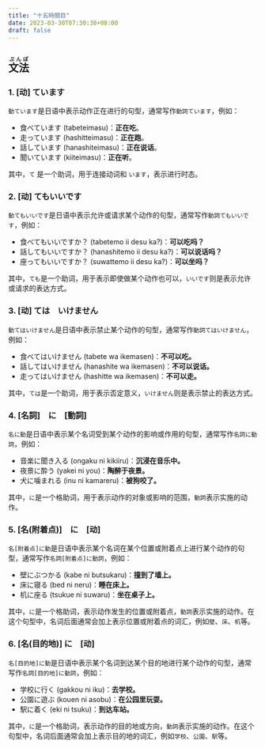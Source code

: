 ```yaml
---
title: "十五時間目"
date: 2023-03-30T07:30:38+08:00
draft: false
---
```


## <ruby>文法<rt>ぶんぽ</rt></ruby>

### 1. [动] ています

`動ています`是日语中表示动作正在进行的句型，通常写作`動詞ています`，例如：

- 食べています (tabeteimasu)：**正在吃**。
- 走っています (hashitteimasu)：**正在跑**。
- 話しています (hanashiteimasu)：**正在说话**。
- 聞いています (kiiteimasu)：**正在听**。

其中，`て` 是一个助词，用于连接动词和 `います`，表示进行时态。


### 2. [动] てもいいです

`動てもいいです`是日语中表示允许或请求某个动作的句型，通常写作`動詞てもいいです`，例如：

- 食べてもいいですか？ (tabetemo ii desu ka?)：**可以吃吗？**
- 話してもいいですか？ (hanashitemo ii desu ka?)：**可以说话吗？**
- 座ってもいいですか？ (suwattemo ii desu ka?)：**可以坐吗？**

其中，`ても`是一个助词，用于表示即使做某个动作也可以，`いいです`则是表示允许或请求的表达方式。

### 3. [动] ては　いけません

`動てはいけません`是日语中表示禁止某个动作的句型，通常写作`動詞てはいけません`，例如：

- 食べてはいけません (tabete wa ikemasen)：**不可以吃。**
- 話してはいけません (hanashite wa ikemasen)：**不可以说话。**
- 走ってはいけません (hashitte wa ikemasen)：**不可以走。**

其中，`ては`是一个助词，用于表示否定意义，`いけません`则是表示禁止的表达方式。

### 4. [名詞]　に　[動詞]

`名に動`是日语中表示某个名词受到某个动作的影响或作用的句型，通常写作`名詞に動詞`，例如：

- 音楽に聞き入る (ongaku ni kikiiru)：**沉浸在音乐中。**
- 夜景に酔う (yakei ni you)：**陶醉于夜景。**
- 犬に噛まれる (inu ni kamareru)：**被狗咬了。**

其中，`に`是一个格助词，用于表示动作的对象或影响的范围，`動詞`表示实施的动作。

### 5. [名(附着点)]　に　[动]

`名[附着点]に動`是日语中表示某个名词在某个位置或附着点上进行某个动作的句型，通常写作`名詞[附着点]に動詞`，例如：

- 壁にぶつかる (kabe ni butsukaru)：**撞到了墙上。**
- 床に寝る (bed ni neru)：**睡在床上。**
- 机に座る (tsukue ni suwaru)：**坐在桌子上。**

其中，`に`是一个格助词，表示动作发生的位置或附着点，`動詞`表示实施的动作。在这个句型中，名词后面通常会加上表示位置或附着点的词汇，例如`壁`、`床`、`机`等。

### 6. [名(目的地)] に　[动]

`名[目的地]に動`是日语中表示某个名词到达某个目的地进行某个动作的句型，通常写作`名詞[目的地]に動詞`，例如：

- 学校に行く (gakkou ni iku)：**去学校。**
- 公園に遊ぶ (kouen ni asobu)：**在公园里玩耍。**
- 駅に着く (eki ni tsuku)：**到达车站。**

其中，`に`是一个格助词，表示动作的目的地或方向，`動詞`表示实施的动作。在这个句型中，名词后面通常会加上表示目的地的词汇，例如`学校`、`公園`、`駅`等。
